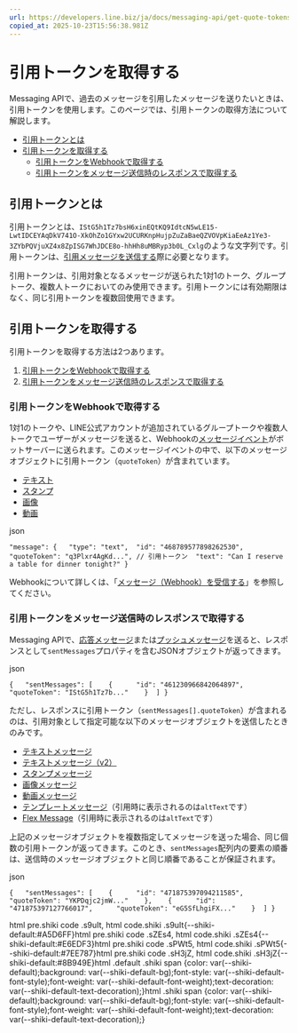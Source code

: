 ```yaml
---
url: https://developers.line.biz/ja/docs/messaging-api/get-quote-tokens/
copied_at: 2025-10-23T15:56:38.981Z
---
```

# 引用トークンを取得する

Messaging APIで、過去のメッセージを引用したメッセージを送りたいときは、引用トークンを使用します。このページでは、引用トークンの取得方法について解説します。

*   [引用トークンとは](#what-is-quote-token)
*   [引用トークンを取得する](#getting-quite-tokens)
    *   [引用トークンをWebhookで取得する](#get-quote-tokens-via-webhook)
    *   [引用トークンをメッセージ送信時のレスポンスで取得する](#get-quote-tokens-in-the-response)

## 引用トークンとは

引用トークンとは、`IStG5h1Tz7bsH6xinEQtKQ9IdtcN5wLE15-LwtIDCEYAqDkV741O-XkOhZo1GYxw2UCURKnpHujpZuZaBaeQZVOVpKiaEeAz1Ye3-3ZYbPQVjuXZ4x8ZpISG7WhJDCE8o-hhHh8uMBRyp3b0L_Cxlg`のような文字列です。引用トークンは、[引用メッセージを送信する](https://developers.line.biz/ja/docs/messaging-api/sending-messages/#send-quote-messages)際に必要となります。

引用トークンは、引用対象となるメッセージが送られた1対1のトーク、グループトーク、複数人トークにおいてのみ使用できます。引用トークンには有効期限はなく、同じ引用トークンを複数回使用できます。

## 引用トークンを取得する

引用トークンを取得する方法は2つあります。

1.  [引用トークンをWebhookで取得する](#get-quote-tokens-via-webhook)
2.  [引用トークンをメッセージ送信時のレスポンスで取得する](#get-quote-tokens-in-the-response)

### 引用トークンをWebhookで取得する

1対1のトークや、LINE公式アカウントが追加されているグループトークや複数人トークでユーザーがメッセージを送ると、Webhookの[メッセージイベント](https://developers.line.biz/ja/reference/messaging-api/#message-event)がボットサーバーに送られます。このメッセージイベントの中で、以下のメッセージオブジェクトに引用トークン（`quoteToken`）が含まれています。

*   [テキスト](https://developers.line.biz/ja/reference/messaging-api/#wh-text)
*   [スタンプ](https://developers.line.biz/ja/reference/messaging-api/#wh-sticker)
*   [画像](https://developers.line.biz/ja/reference/messaging-api/#wh-image)
*   [動画](https://developers.line.biz/ja/reference/messaging-api/#wh-video)

json

`"message": {   "type": "text",  "id": "468789577898262530",  "quoteToken": "q3Plxr4AgKd...", // 引用トークン  "text": "Can I reserve a table for dinner tonight?" }`

Webhookについて詳しくは、「[メッセージ（Webhook）を受信する](https://developers.line.biz/ja/docs/messaging-api/receiving-messages/)」を参照してください。

### 引用トークンをメッセージ送信時のレスポンスで取得する

Messaging APIで、[応答メッセージ](https://developers.line.biz/ja/reference/messaging-api/#send-reply-message)または[プッシュメッセージ](https://developers.line.biz/ja/reference/messaging-api/#send-push-message)を送ると、レスポンスとして`sentMessages`プロパティを含むJSONオブジェクトが返ってきます。

json

`{   "sentMessages": [    {      "id": "461230966842064897",      "quoteToken": "IStG5h1Tz7b..."    }  ] }`

ただし、レスポンスに引用トークン（`sentMessages[].quoteToken`）が含まれるのは、引用対象として指定可能な以下のメッセージオブジェクトを送信したときのみです。

*   [テキストメッセージ](https://developers.line.biz/ja/docs/messaging-api/message-types/#text-messages)
*   [テキストメッセージ（v2）](https://developers.line.biz/ja/docs/messaging-api/message-types/#text-messages-v2)
*   [スタンプメッセージ](https://developers.line.biz/ja/docs/messaging-api/message-types/#sticker-messages)
*   [画像メッセージ](https://developers.line.biz/ja/docs/messaging-api/message-types/#image-messages)
*   [動画メッセージ](https://developers.line.biz/ja/docs/messaging-api/message-types/#video-messages)
*   [テンプレートメッセージ](https://developers.line.biz/ja/docs/messaging-api/message-types/#template-messages)（引用時に表示されるのは`altText`です）
*   [Flex Message](https://developers.line.biz/ja/docs/messaging-api/message-types/#flex-messages)（引用時に表示されるのは`altText`です）

上記のメッセージオブジェクトを複数指定してメッセージを送った場合、同じ個数の引用トークンが返ってきます。このとき、`sentMessages`配列内の要素の順番は、送信時のメッセージオブジェクトと同じ順番であることが保証されます。

json

`{   "sentMessages": [    {      "id": "471875397094211585",      "quoteToken": "YKPDqjc2jmW..."    },    {      "id": "471875397127766017",      "quoteToken": "eG5SfLhgiFX..."    }  ] }`

html pre.shiki code .s9uIt, html code.shiki .s9uIt{--shiki-default:#A5D6FF}html pre.shiki code .sZEs4, html code.shiki .sZEs4{--shiki-default:#E6EDF3}html pre.shiki code .sPWt5, html code.shiki .sPWt5{--shiki-default:#7EE787}html pre.shiki code .sH3jZ, html code.shiki .sH3jZ{--shiki-default:#8B949E}html .default .shiki span {color: var(--shiki-default);background: var(--shiki-default-bg);font-style: var(--shiki-default-font-style);font-weight: var(--shiki-default-font-weight);text-decoration: var(--shiki-default-text-decoration);}html .shiki span {color: var(--shiki-default);background: var(--shiki-default-bg);font-style: var(--shiki-default-font-style);font-weight: var(--shiki-default-font-weight);text-decoration: var(--shiki-default-text-decoration);}